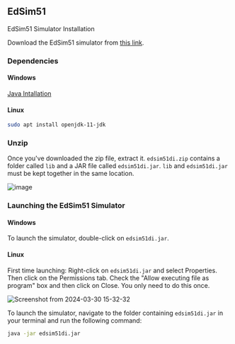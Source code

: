 ## EdSim51
EdSim51 Simulator Installation

Download the EdSim51 simulator from [this link](http://www.edsim51.com/8051simulator/edsim51di.zip).


### Dependencies
#### Windows

[Java Intallation](https://www.java.com/en/download/)

#### Linux

```bash
sudo apt install openjdk-11-jdk
```

### Unzip

Once you've downloaded the zip file, extract it.
 `edsim51di.zip` contains a folder called `lib` and a JAR file called `edsim51di.jar`. `lib` and `edsim51di.jar` must be kept together in the same location.

![image](https://github.com/vivaldini/EdSim51/assets/74054598/674f2222-f31b-4f2e-b383-d7d13337c302)


### Launching the EdSim51 Simulator

#### Windows

To launch the simulator, double-click on `edsim51di.jar`.

#### Linux

First time launching: Right-click on `edsim51di.jar` and select Properties. Then click on the Permissions tab. Check the "Allow executing file as program" box and then click on Close. You only need to do this once. 

![Screenshot from 2024-03-30 15-32-32](https://github.com/vivaldini/EdSim51/assets/74054598/115f4d3a-fd13-4534-909e-fec23d8fca67)


To launch the simulator, navigate to the folder containing `edsim51di.jar` in your terminal and run the following command:

```bash
java -jar edsim51di.jar
```
